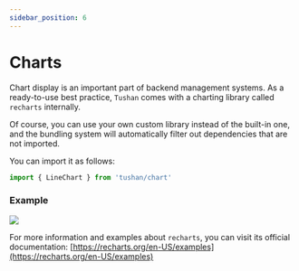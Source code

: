 ```yaml
---
sidebar_position: 6
---
```


# Charts

Chart display is an important part of backend management systems. As a ready-to-use best practice, `Tushan` comes with a charting library called `recharts` internally.

Of course, you can use your own custom library instead of the built-in one, and the bundling system will automatically filter out dependencies that are not imported.

You can import it as follows:

```ts
import { LineChart } from 'tushan/chart'
```

### Example

![](/img/docs/misc/chart.png)

For more information and examples about `recharts`, you can visit its official documentation: [https://recharts.org/en-US/examples](https://recharts.org/en-US/examples)
